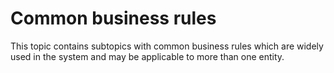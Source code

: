 # Common business rules

This topic contains subtopics with common business rules which are widely used in the system and may be applicable to more than one entity.
